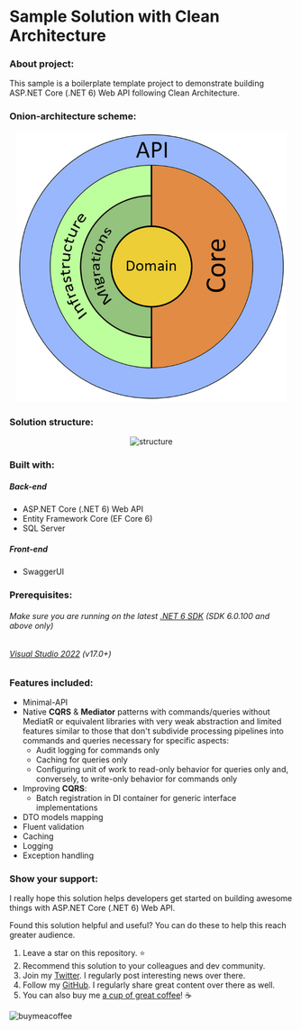 # Sample Solution with Clean Architecture

### About project:

This sample is a boilerplate template project to demonstrate building ASP.NET Core (.NET 6) Web API following Clean Architecture.

### Onion-architecture scheme:

<div align="center">
    <img alt="architecture" title="Onion-architecture scheme" width="480em" height="480em" src="https://github.com/sharpist/ApplicationsArchitecture/raw/master/CleanArchitecture/architecture.jpg" />
</div>

### Solution structure:

<div align="center">
    <img alt="structure" title="Solution structure" width="480em" height="480em" src="https://github.com/sharpist/ApplicationsArchitecture/raw/master/CleanArchitecture/structure.jpg" />
</div>

### Built with:

##### Back-end
 - ASP.NET Core (.NET 6) Web API
 - Entity Framework Core (EF Core 6)
 - SQL Server

##### Front-end
 - SwaggerUI

### Prerequisites:

###### Make sure you are running on the latest [.NET 6 SDK](https://dotnet.microsoft.com/download/dotnet/6.0) (SDK 6.0.100 and above only)
###### [Visual Studio 2022](https://visualstudio.microsoft.com/vs/) (v17.0+)

### Features included:

* Minimal-API
* Native **CQRS** & **Mediator** patterns with commands/queries without MediatR or equivalent libraries with very weak abstraction and limited features similar to those that don't subdivide processing pipelines into commands and queries necessary for specific aspects:
  * Audit logging for commands only
  * Caching for queries only
  * Configuring unit of work to read-only behavior for queries only and, conversely, to write-only behavior for commands only
* Improving **CQRS**:
  * Batch registration in DI container for generic interface implementations
* DTO models mapping
* Fluent validation
* Caching
* Logging
* Exception handling

### Show your support:

I really hope this solution helps developers get started on building awesome things with ASP.NET Core (.NET 6) Web API. 

Found this solution helpful and useful? You can do these to help this reach greater audience.

1. Leave a star on this repository. :star:
2. Recommend this solution to your colleagues and dev community.
3. Join my [Twitter](https://twitter.com/alexanderusov). I regularly post interesting news over there.
4. Follow my [GitHub](https://github.com/sharpist). I regularly share great content over there as well.
5. You can also buy me [a cup of great coffee](https://www.buymeacoffee.com/sharpist)! :coffee:

<a href="https://www.buymeacoffee.com/sharpist"><img align="left" alt="buymeacoffee" title="Buy Me a Coffee" height="32" width="164" src="https://cdn.buymeacoffee.com/buttons/default-orange.png" /></a>
